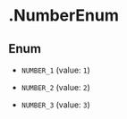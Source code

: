 # .NumberEnum

## Enum


* `NUMBER_1` (value: `1`)

* `NUMBER_2` (value: `2`)

* `NUMBER_3` (value: `3`)


